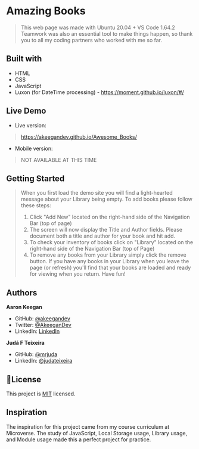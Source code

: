 # Amazing Books
> This web page was made with Ubuntu 20.04 + VS Code 1.64.2
> Teamwork was also an essential tool to make things happen, so thank you to all my coding partners who worked with me so far.

## Built with
- HTML
- CSS
- JavaScript
- Luxon (for DateTime processing) - https://moment.github.io/luxon/#/

## Live Demo
- Live version: 
> https://akeegandev.github.io/Awesome_Books/

- Mobile version:
> NOT AVAILABLE AT THIS TIME

## Getting Started
>When you first load the demo site you will find a light-hearted message about your Library being empty. To add books please follow these steps:
>1) Click "Add New" located on the right-hand side of the Navigation Bar (top of page)
>2) The screen will now display the Title and Author fields. Please document both a title and author for your book and hit add.
>3) To check your inventory of books click on "Library" located on the right-hand side of the Navigation Bar (top of Page)
>4) To remove any books from your Library simply click the remove button.
> If you have any books in your Library when you leave the page (or refresh) you'll find that your books are loaded and ready for viewing when you return.
> Have fun!

## Authors
**Aaron Keegan**
- GitHub: [@akeegandev](https://github.com/akeegandev "Aaron Keegan's GitHub profile")
- Twitter: [@AkeeganDev](https://twitter.com/AkeeganDev)
- LinkedIn: [LinkedIn](https://linkedin.com/in/AKeeganDev)

**Judá F Teixeira**
- GitHub: [@mrjuda](https://github.com/mrjuda "Judá Teixeira's GitHub profile")
- LinkedIn: [@judateixeira](https://www.linkedin.com/in/judateixeira "Judá Teixeira's Linkedin profile")

## 📝License
This project is [MIT](https://github.com/AKeeganDev/Awesome_Books/blob/ES6_implementation/LICENSE) licensed.

## Inspiration
The inspiration for this project came from my course curriculum at Microverse.
The study of JavaScript, Local Storage usage, Library usage, and Module usage made this a perfect project for practice.



